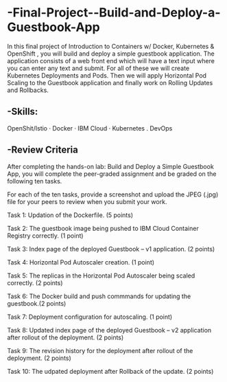 # -Final-Project--Build-and-Deploy-a-Guestbook-App

In this final project of Introduction to Containers w/ Docker, Kubernetes & OpenShift , you will build and deploy a simple guestbook application. The application consists of a web front end which will have a text input where you can enter any text and submit. For all of these we will create Kubernetes Deployments and Pods. Then we will apply Horizontal Pod Scaling to the Guestbook application and finally work on Rolling Updates and Rollbacks.
## -Skills:
OpenShit/Istio · Docker · IBM Cloud · Kubernetes . DevOps

## -Review Criteria

After completing the hands-on lab: Build and Deploy a Simple Guestbook App, you will complete the peer-graded assignment and be graded on the following ten tasks.

For each of the ten tasks, provide a screenshot and upload the JPEG (.jpg) file for your peers to review when you submit your work.

Task 1: Updation of the Dockerfile. (5 points)

Task 2: The guestbook image being pushed to IBM Cloud Container Registry correctly. (1 point)

Task 3: Index page of the deployed Guestbook – v1 application. (2 points)

Task 4: Horizontal Pod Autoscaler creation. (1 point)

Task 5: The replicas in the Horizontal Pod Autoscaler being scaled correctly. (2 points)

Task 6: The Docker build and push commmands for updating the guestbook.(2 points)

Task 7: Deployment configuration for autoscaling. (1 point)

Task 8: Updated index page of the deployed Guestbook – v2 application after rollout of the deployment. (2 points)

Task 9: The revision history for the deployment after rollout of the deployment. (2 points)

Task 10: The udpated deployment after Rollback of the update. (2 points)

